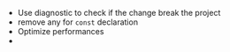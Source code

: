 * Use diagnostic to check if the change break the project
* remove any for `const` declaration
* Optimize performances
* 
